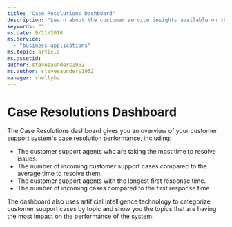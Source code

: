 ```yaml
---
title: "Case Resolutions Dashboard​"
description: "Learn about the customer service insights available on the Case Resolutions dashboard."
keywords: ""
ms.date: 9/11/2018
ms.service:
  - "business-applications"
ms.topic: article
ms.assetid: 
author: stevesaunders1952
ms.author: stevesaunders1952
manager: shellyha
---
```


# Case Resolutions Dashboard​

The Case Resolutions dashboard gives you an overview of your customer support system's case resolution performance, including:

* The customer support agents who are taking the most time to resolve issues.
* The number of incoming customer support cases compared to the average time to resolve them.
* The customer support agents with the longest first response time.
* The number of incoming cases compared to the first response time.

The dashboard also uses artificial intelligence technology to categorize customer support cases by topic and show you the topics that are having the most impact on the performance of the system.